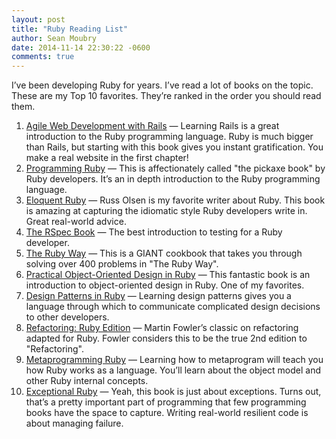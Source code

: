 ```yaml
---
layout: post
title: "Ruby Reading List"
author: Sean Moubry
date: 2014-11-14 22:30:22 -0600
comments: true
---
```


I’ve been developing Ruby for years. I’ve read a lot of books on the topic. These are my Top 10 favorites. They’re ranked in the order you should read them.

1. [Agile Web Development with Rails][rails] — Learning Rails is a great introduction to the Ruby programming language. Ruby is much bigger than Rails, but starting with this book gives you instant gratification. You make a real website in the first chapter!
2. [Programming Ruby][pickaxe] — This is affectionately called "the pickaxe book" by Ruby developers. It’s an in depth introduction to the Ruby programming language.
3. [Eloquent Ruby][eloquent] — Russ Olsen is my favorite writer about Ruby. This book is amazing at capturing the idiomatic style Ruby developers write in. Great real-world advice.
4. [The RSpec Book][rspec] — The best introduction to testing for a Ruby developer.
5. [The Ruby Way][therubyway] — This is a GIANT cookbook that takes you through solving over 400 problems in "The Ruby Way".
6. [Practical Object-Oriented Design in Ruby][poodr] — This fantastic book is an introduction to object-oriented design in Ruby. One of my favorites.
7. [Design Patterns in Ruby][designpatterns] — Learning design patterns gives you a language through which to communicate complicated design decisions to other developers.
8. [Refactoring: Ruby Edition][refactoring] — Martin Fowler’s classic on refactoring adapted for Ruby. Fowler considers this to be the true 2nd edition to "Refactoring".
9. [Metaprogramming Ruby][meta] — Learning how to metaprogram will teach you how Ruby works as a language. You’ll learn about the object model and other Ruby internal concepts.
10. [Exceptional Ruby][exceptional] — Yeah, this book is just about exceptions. Turns out, that’s a pretty important part of programming that few programming books have the space to capture. Writing real-world resilient code is about managing failure.

[therubyway]: http://www.amazon.com/The-Ruby-Way-Addison-Wesley-Professional/dp/0321714636
[eloquent]: http://www.amazon.com/gp/product/0321584104/ref=as_li_ss_tl?ie=UTF8&tag=eloqruby-20&linkCode=as2&camp=217145&creative=399349&creativeASIN=0321584104
[exceptional]: https://pragprog.com/book/ager/exceptional-ruby
[refactoring]: http://martinfowler.com/books/refactoringRubyEd.html
[rails]: https://pragprog.com/book/rails4/agile-web-development-with-rails-4
[pickaxe]: https://pragprog.com/book/ruby4/programming-ruby-1-9-2-0
[meta]: https://pragprog.com/book/ppmetr2/metaprogramming-ruby-2
[olsen]: http://www.informit.com/articles/article.aspx?p=1759889
[rspec]: https://pragprog.com/book/achbd/the-rspec-book
[designpatterns]: http://www.amazon.com/gp/product/0321490452/ref=as_li_ss_tl?ie=UTF8&tag=eloqruby-20&linkCode=as2&camp=217145&creative=399349&creativeASIN=0321490452
[poodr]: http://www.amazon.com/gp/product/0321721330/ref=as_li_tl?ie=UTF8&camp=1789&creative=9325&creativeASIN=0321721330&linkCode=as2&tag=poodrcom-20&linkId=ET7AID4TCBRNHOQT
